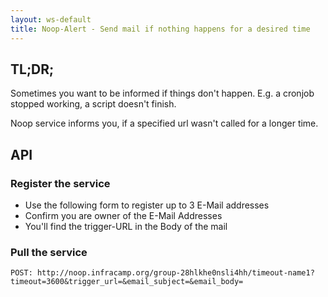 ```yaml
---
layout: ws-default
title: Noop-Alert - Send mail if nothing happens for a desired time
---
```


## TL;DR;

Sometimes you want to be informed if things don't happen. E.g. a cronjob
stopped working, a script doesn't finish.

Noop service informs you, if a specified url wasn't called for a longer
time.



## API

### Register the service

- Use the following form to register up to 3 E-Mail addresses
- Confirm you are owner of the E-Mail Addresses
- You'll find the trigger-URL in the Body of the mail


### Pull the service

```
POST: http://noop.infracamp.org/group-28hlkhe0nsli4hh/timeout-name1?timeout=3600&trigger_url=&email_subject=&email_body=
```


